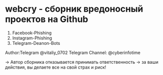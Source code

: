 # webcry - сборник вредоносный проектов на Github
1) Facebook-Phishing
2) Instagram-Phishing
3) Telegram-Deanon-Bots

Author:Telegram @vitaliy_0702
Telegram Channel: @cyberinfotime

-> Автор сборника отказывается принимать ответственность
-> за ваши действия, вы делаете все на свой страх и риск!

